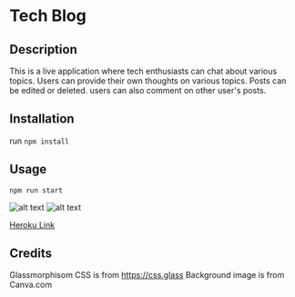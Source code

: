 # Tech Blog

## Description

This is a live application where tech enthusiasts can chat about various topics. Users can provide their own thoughts on various topics. Posts can be edited or deleted. users can also comment on other user's posts. 

## Installation

run `npm install`

## Usage

`npm run start`

![alt text](./Assets/screenshot.png) 
![alt text](./Assets/screenshot2.png) 

[Heroku Link](https://tech-blog-attila.herokuapp.com/)
## Credits
Glassmorphisom CSS is from https://css.glass
Background image is from Canva.com


